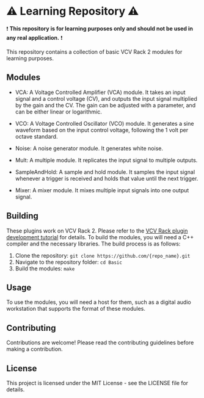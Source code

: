 # :warning: Learning Repository :warning:

:exclamation: **This repository is for learning purposes only and should not be used in any real application.** :exclamation:

This repository contains a collection of basic VCV Rack 2 modules for learning purposes.

## Modules

- VCA: A Voltage Controlled Amplifier (VCA) module. It takes an input signal and a control voltage (CV), and outputs the input signal multiplied by the gain and the CV. The gain can be adjusted with a parameter, and can be either linear or logarithmic.

- VCO: A Voltage Controlled Oscillator (VCO) module. It generates a sine waveform based on the input control voltage, following the 1 volt per octave standard.

- Noise: A noise generator module. It generates white noise.

- Mult: A multiple module. It replicates the input signal to multiple outputs.

- SampleAndHold: A sample and hold module. It samples the input signal whenever a trigger is received and holds that value until the next trigger.

- Mixer: A mixer module. It mixes multiple input signals into one output signal.

## Building

These plugins work on VCV Rack 2. Please refer to the [VCV Rack plugin development tutorial](https://vcvrack.com/manual/PluginDevelopmentTutorial) for details.
To build the modules, you will need a C++ compiler and the necessary libraries. The build process is as follows:

1. Clone the repository: `git clone https://github.com/{repo_name}.git`
2. Navigate to the repository folder: `cd Basic`
3. Build the modules: `make`

## Usage

To use the modules, you will need a host for them, such as a digital audio workstation that supports the format of these modules.

## Contributing

Contributions are welcome! Please read the contributing guidelines before making a contribution.

## License

This project is licensed under the MIT License - see the LICENSE file for details.
